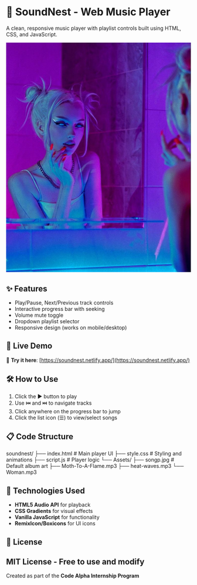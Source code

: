 # 🎵 SoundNest - Web Music Player

A clean, responsive music player with playlist controls built using HTML, CSS, and JavaScript.

![Music Player Preview](Assets/songp.jpg)

## ✨ Features
- Play/Pause, Next/Previous track controls
- Interactive progress bar with seeking
- Volume mute toggle
- Dropdown playlist selector
- Responsive design (works on mobile/desktop)

## 🚀 Live Demo
🔗 **Try it here**: [https://soundnest.netlify.app/](https://soundnest.netlify.app/)

## 🛠️ How to Use
1. Click the ▶️ button to play
2. Use ⏮️ and ⏭️ to navigate tracks
3. Click anywhere on the progress bar to jump
4. Click the list icon (☰) to view/select songs

## 📋 Code Structure
soundnest/
├── index.html # Main player UI
├── style.css # Styling and animations
├── script.js # Player logic
└── Assets/
├── songp.jpg # Default album art
├── Moth-To-A-Flame.mp3
├── heat-waves.mp3
└── Woman.mp3

## 🔧 Technologies Used
- **HTML5 Audio API** for playback
- **CSS Gradients** for visual effects
- **Vanilla JavaScript** for functionality
- **RemixIcon/Boxicons** for UI icons

## 📜 License
MIT License - Free to use and modify
---

Created as part of the **Code Alpha Internship Program**
